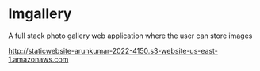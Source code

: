 # Imgallery

A full stack photo gallery web application where the user can store images

http://staticwebsite-arunkumar-2022-4150.s3-website-us-east-1.amazonaws.com
